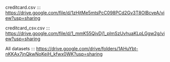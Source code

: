 creditcard.csv :::   https://drive.google.com/file/d/1zHjtMe5mtsPcC098PCd2Gv3T8OlBcveA/view?usp=sharing

creditcard_csv.csv :::   https://drive.google.com/file/d/1_mmK55QjvDj1_pImSzUvhuaKLpLGgw2g/view?usp=sharing

All datasets :::   https://drive.google.com/drive/folders/1AHuYbt-nKKAx7jnQkwNoKeiH_kfwx0WK?usp=sharing
